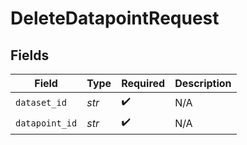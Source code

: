 # DeleteDatapointRequest


## Fields

| Field              | Type               | Required           | Description        |
| ------------------ | ------------------ | ------------------ | ------------------ |
| `dataset_id`       | *str*              | :heavy_check_mark: | N/A                |
| `datapoint_id`     | *str*              | :heavy_check_mark: | N/A                |